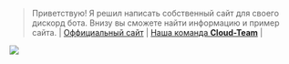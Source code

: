 > Приветствую! Я решил написать собственный сайт для своего дискорд бота. Внизу вы сможете найти информацию и пример сайта.
| [Оффициальный сайт](https://) | [Наша команда **Cloud-Team**](https://discord.gg/kk9eERG) |

![](https://cdn.discordapp.com/attachments/627439511449763863/667989436742500362/animation.gif)
